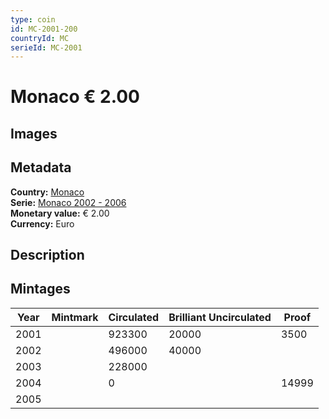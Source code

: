 ```yaml
---
type: coin
id: MC-2001-200
countryId: MC
serieId: MC-2001
---
```


# Monaco € 2.00

## Images


## Metadata

**Country:** [Monaco](../index.md)\
**Serie:** [Monaco 2002 - 2006](index.md)\
**Monetary value:** € 2.00\
**Currency:** Euro

## Description


## Mintages

| Year | Mintmark | Circulated | Brilliant Uncirculated | Proof |
| ---- | -------- | ---------- | ---------------------- | ----- |
| 2001 |  | 923300| 20000 | 3500 |
| 2002 |  | 496000| 40000 |  |
| 2003 |  | 228000|  |  |
| 2004 |  | 0|  | 14999 |
| 2005 |  | |  |  |
